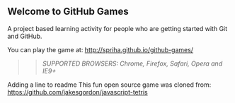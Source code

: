 ## Welcome to GitHub Games

A project based learning activity for people who are getting started with Git and GitHub.

You can play the game at: http://spriha.github.io/github-games/

>> _*SUPPORTED BROWSERS*: Chrome, Firefox, Safari, Opera and IE9+_

Adding a line to readme
This fun open source game was cloned from: https://github.com/jakesgordon/javascript-tetris
